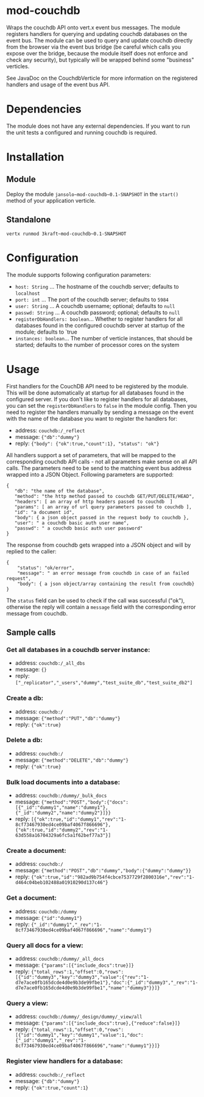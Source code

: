 # mod-couchdb

Wraps the couchdb API onto vert.x event bus messages. The module registers handlers for querying and updating
couchdb databases on the event bus. The module can be used to query and update couchdb directly from the browser via
the event bus bridge (be careful which calls you expose over the bridge, because the module itself does not enforce
and check any security), but typically will be wrapped behind some "business" verticles.

See JavaDoc on the CouchdbVerticle for more information on the registered handlers and usage of the event bus API.

# Dependencies

The module does not have any external dependencies. If you want to run the unit tests a configured and running couchdb
is required.

# Installation

## Module

Deploy the module `jansolo~mod-couchdb~0.1-SNAPSHOT` in the `start()` method of your application verticle.

## Standalone

```
vertx runmod 3kraft~mod-couchdb~0.1-SNAPSHOT
```

# Configuration

The module supports following configuration parameters:

- `host: String` ... The hostname of the couchdb server; defaults to `localhost`
- `port: int` ... The port of the couchdb server; defaults to `5984`
- `user: String` ... A couchdb username; optional; defaults to `null`
- `passwd: String` ... A couchdb password; optional; defaults to `null`
- `registerDbHandlers: boolean`... Whether to register handlers for all databases found in the configured couchdb
server at startup of the module; defaults to `true
- `instances: boolean`... The number of verticle instances, that should be started; defaults to the number of processor
cores on the system

# Usage

First handlers for the CouchDB API need to be registered by the module. This will be done automatically at startup for
 all databases found in the configured server. If you don't like to register handlers for all databases, you can set the
`registerDbHandlers` to `false` in the module config. Then you need to register the handlers manually by sending a
message on the event with the name of the database you want to register the handlers for:

- address: `couchdb:/_reflect`
- message: `{"db":"dummy"}`
- reply: `{"body": {"ok":true,"count":1}, "status": "ok"}`

All handlers support a set of parameters, that will be mapped to the corresponding couchdb API calls - not all
parameters make sense on all API calls. The parameters need to be send to the matching event bus address wrapped into
 a JSON Object. Following parameters are supported:

 ```
 {
    "db": "the name of the database",
    "method": "the http method passed to couchdb GET/PUT/DELETE/HEAD",
    "headers": [ an array of http headers passed to couchdb  ]
    "params": [ an array of url query parameters passed to couchdb ],
    "id": "a document id",
    "body": { a json object passed in the request body to couchdb },
    "user": " a couchdb basic auth user name",
    "passwd": " a couchdb basic auth user password"
 }
 ```

The response from couchdb gets wrapped into a JSON object and will by replied to the caller:

```
{
    "status": "ok/error",
    "message": " an error message from couchdb in case of an failed request",
    "body": { a json object/array containing the result from couchdb}
}
```

The `status` field can be used to check if the call was successful ("ok"), otherwise the reply will contain a `message`
field with the corresponding error message from couchdb.

## Sample calls

### Get all databases in a couchdb server instance:

- address: `couchdb:/_all_dbs`
- message: `{}`
- reply: `["_replicator","_users","dummy","test_suite_db","test_suite_db2"]`

### Create a db:

- address: `couchdb:/`
- message: `{"method":"PUT","db":"dummy"}`
- reply: `{"ok":true}`

### Delete a db:

- address: `couchdb:/`
- message: `{"method":"DELETE","db":"dummy"}`
- reply: `{"ok":true}`

### Bulk load documents into a database:

- address: `couchdb:/dummy/_bulk_docs`
- message: `{"method":"POST","body":{"docs":[{"_id":"dummy1","name":"dummy1"},{"_id":"dummy2","name":"dummy2"}]}}`
- reply: `[{"ok":true,"id":"dummy1","rev":"1-8cf73467930ed4ce09baf4067f866696"},{"ok":true,"id":"dummy2","rev":"1-63d558a16704329a6fc5a1f62bef77a3"}]`

### Create a document:

- address: `couchdb:/`
- message: `{"method":"POST","db":"dummy","body":{"dummy":"dummy"}}`
- reply: `{"ok":true,"id":"982ad9b754f4cbce7537729f2800316e","rev":"1-d464c04beb102488a01910290d137c46"}`

### Get a document:

- address: `couchdb:/dummy`
- message: `{"id":"dummy1"}`
- reply: `{"_id":"dummy1","_rev":"1-8cf73467930ed4ce09baf4067f866696","name":"dummy1"}`

### Query all docs for a view:

- address: `couchdb:/dummy/_all_docs`
- message: `{"params":[{"include_docs":true}]}`
- reply: `{"total_rows":1,"offset":0,"rows":[{"id":"dummy3","key":"dummy3","value":{"rev":"1-d7e7ace0fb165dcde4d0e9b3de99fbe1"},"doc":{"_id":"dummy3","_rev":"1-d7e7ace0fb165dcde4d0e9b3de99fbe1","name":"dummy3"}}]}`

### Query a view:

- address: `couchdb:/dummy/_design/dummy/_view/all`
- message: `{"params":[{"include_docs":true},{"reduce":false}]}`
- reply: `{"total_rows":1,"offset":0,"rows":[{"id":"dummy1","key":"dummy1","value":1,"doc":{"_id":"dummy1","_rev":"1-8cf73467930ed4ce09baf4067f866696","name":"dummy1"}}]}`

### Register view handlers for a database:

- address: `couchdb:/_reflect`
- message: `{"db":"dummy"}`
- reply: `{"ok":true,"count":1}`


